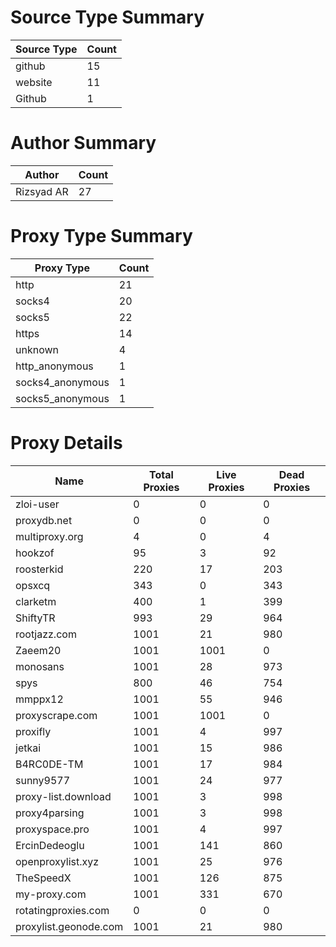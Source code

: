# Source Type Summary

| Source Type | Count |
|-------------|-------|
| github | 15 |
| website | 11 |
| Github | 1 |


# Author Summary

| Author | Count |
|--------|-------|
| Rizsyad AR | 27 |


# Proxy Type Summary

| Proxy Type | Count |
|------------|-------|
| http | 21 |
| socks4 | 20 |
| socks5 | 22 |
| https | 14 |
| unknown | 4 |
| http_anonymous | 1 |
| socks4_anonymous | 1 |
| socks5_anonymous | 1 |


# Proxy Details

| Name | Total Proxies | Live Proxies | Dead Proxies |
|------|---------------|--------------|---------------|
| zloi-user | 0 | 0 | 0 |
| proxydb.net | 0 | 0 | 0 |
| multiproxy.org | 4 | 0 | 4 |
| hookzof | 95 | 3 | 92 |
| roosterkid | 220 | 17 | 203 |
| opsxcq | 343 | 0 | 343 |
| clarketm | 400 | 1 | 399 |
| ShiftyTR | 993 | 29 | 964 |
| rootjazz.com | 1001 | 21 | 980 |
| Zaeem20 | 1001 | 1001 | 0 |
| monosans | 1001 | 28 | 973 |
| spys | 800 | 46 | 754 |
| mmppx12 | 1001 | 55 | 946 |
| proxyscrape.com | 1001 | 1001 | 0 |
| proxifly | 1001 | 4 | 997 |
| jetkai | 1001 | 15 | 986 |
| B4RC0DE-TM | 1001 | 17 | 984 |
| sunny9577 | 1001 | 24 | 977 |
| proxy-list.download | 1001 | 3 | 998 |
| proxy4parsing | 1001 | 3 | 998 |
| proxyspace.pro | 1001 | 4 | 997 |
| ErcinDedeoglu | 1001 | 141 | 860 |
| openproxylist.xyz | 1001 | 25 | 976 |
| TheSpeedX | 1001 | 126 | 875 |
| my-proxy.com | 1001 | 331 | 670 |
| rotatingproxies.com | 0 | 0 | 0 |
| proxylist.geonode.com | 1001 | 21 | 980 |
